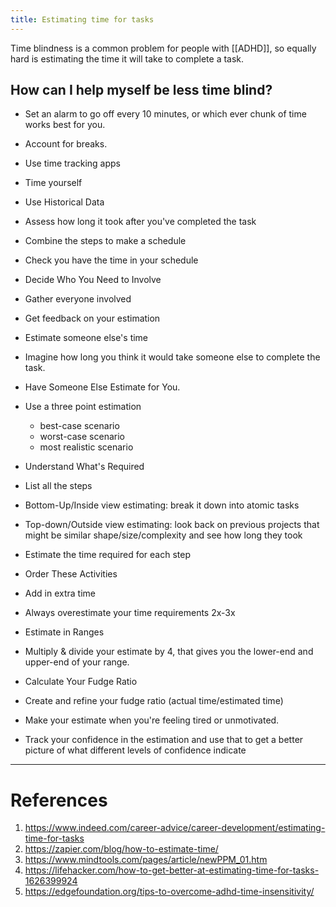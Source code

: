 ```yaml
---
title: Estimating time for tasks
---
```


Time blindness is a common problem for people with [[ADHD]], so equally hard is estimating the time it will take to complete a task.

## How can I help myself be less time blind?

- Set an alarm to go off every 10 minutes, or which ever chunk of time works best for you.

- Account for breaks.

- Use time tracking apps
- Time yourself
- Use Historical Data
- Assess how long it took after you've completed the task

- Combine the steps to make a schedule
- Check you have the time in your schedule

- Decide Who You Need to Involve
- Gather everyone involved
- Get feedback on your estimation
- Estimate someone else's time

- Imagine how long you think it would take someone else to complete the task.
- Have Someone Else Estimate for You.

- Use a three point estimation

  - best-case scenario
  - worst-case scenario
  - most realistic scenario

- Understand What's Required
- List all the steps
- Bottom-Up/Inside view estimating: break it down into atomic tasks
- Top-down/Outside view estimating: look back on previous projects that might be similar shape/size/complexity and see how long they took
- Estimate the time required for each step
- Order These Activities

- Add in extra time
- Always overestimate your time requirements 2x-3x
- Estimate in Ranges

- Multiply & divide your estimate by 4, that gives you the lower-end and upper-end of your range.
- Calculate Your Fudge Ratio
- Create and refine your fudge ratio (actual time/estimated time)
- Make your estimate when you're feeling tired or unmotivated.

- Track your confidence in the estimation and use that to get a better picture of what different levels of confidence indicate

---

# References

1. https://www.indeed.com/career-advice/career-development/estimating-time-for-tasks
2. https://zapier.com/blog/how-to-estimate-time/
3. https://www.mindtools.com/pages/article/newPPM_01.htm
4. https://lifehacker.com/how-to-get-better-at-estimating-time-for-tasks-1626399924
5. https://edgefoundation.org/tips-to-overcome-adhd-time-insensitivity/
